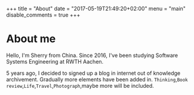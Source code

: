 +++
title = "About"
date = "2017-05-19T21:49:20+02:00"
menu = "main"
disable_comments = true
+++

# About me

Hello, I'm Sherry from China. Since 2016, 
I've been studying Software Systems Engineering at RWTH Aachen.

5 years ago, I decided to signed up a blog in internet out of knowledge archivement.
Gradually more elements have been added in. `Thinking`,`Book review`,`Life`,`Travel`,`Photograph`,maybe more will be included.

